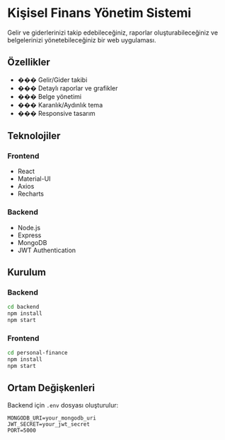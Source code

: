 # Kişisel Finans Yönetim Sistemi

Gelir ve giderlerinizi takip edebileceğiniz, raporlar oluşturabileceğiniz ve belgelerinizi yönetebileceğiniz bir web uygulaması.

## Özellikler

- ��� Gelir/Gider takibi
- ��� Detaylı raporlar ve grafikler
- ��� Belge yönetimi
- ��� Karanlık/Aydınlık tema
- ��� Responsive tasarım

## Teknolojiler

### Frontend
- React
- Material-UI
- Axios
- Recharts

### Backend
- Node.js
- Express
- MongoDB
- JWT Authentication

## Kurulum

### Backend
```bash
cd backend
npm install
npm start
```

### Frontend
```bash
cd personal-finance
npm install
npm start
```

## Ortam Değişkenleri

Backend için `.env` dosyası oluşturulur:

```env
MONGODB_URI=your_mongodb_uri
JWT_SECRET=your_jwt_secret
PORT=5000
```
